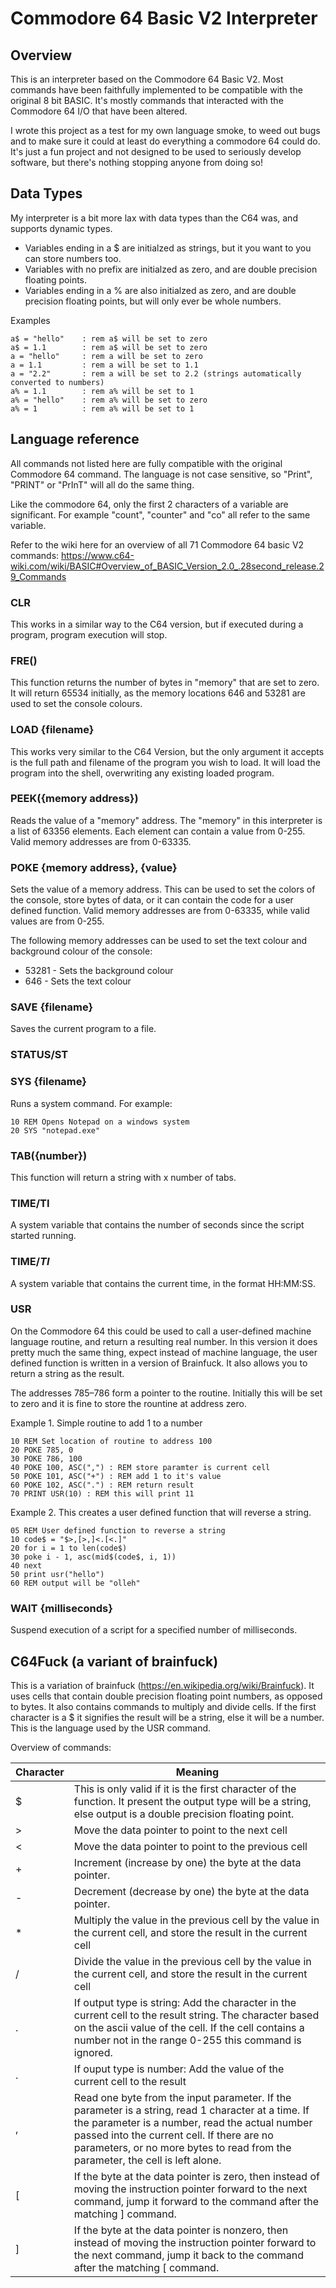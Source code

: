 # Commodore 64 Basic V2 Interpreter

## Overview

This is an interpreter based on the Commodore 64 Basic V2.  Most commands have been faithfully implemented to be compatible with the original 8 bit BASIC.  It's mostly commands that interacted with the Commodore 64 I/O that have been altered.

I wrote this project as a test for my own language smoke, to weed out bugs and to make sure it could at least do everything a commodore 64 could do.  It's just a fun project and not designed to be used to seriously develop software, but there's nothing stopping anyone from doing so!

## Data Types

My interpreter is a bit more lax with data types than the C64 was, and supports dynamic types.
- Variables ending in a $ are initialzed as strings, but it you want to you can store numbers too.
- Variables with no prefix are initialzed as zero, and are double precision floating points.
- Variables ending in a % are also initialzed as zero, and are double precision floating points, but will only ever be whole numbers.

Examples

```
a$ = "hello"    : rem a$ will be set to zero 
a$ = 1.1        : rem a$ will be set to zero
a = "hello"     : rem a will be set to zero
a = 1.1         : rem a will be set to 1.1
a = "2.2"       : rem a will be set to 2.2 (strings automatically converted to numbers)
a% = 1.1        : rem a% will be set to 1
a% = "hello"    : rem a% will be set to zero
a% = 1          : rem a% will be set to 1
```

## Language reference

All commands not listed here are fully compatible with the original Commodore 64 command.  The language is not case sensitive, so "Print", "PRINT" or "PrInT" will all do the same thing.

Like the commodore 64, only the first 2 characters of a variable are significant.  For example "count", "counter" and "co" all refer to the same variable.

Refer to the wiki here for an overview of all 71 Commodore 64 basic V2 commands: https://www.c64-wiki.com/wiki/BASIC#Overview_of_BASIC_Version_2.0_.28second_release.29_Commands


### CLR
This works in a similar way to the C64 version, but if executed during a program, program execution will stop.

### FRE()
This function returns the number of bytes in "memory" that are set to zero.  It will return 65534 initially, as the memory locations 646 and 53281 are used to set the console colours.

### LOAD {filename}

This works very similar to the C64 Version, but the only argument it accepts is the full path and filename of the program you wish to load.  It will load the program into the shell, overwriting any existing loaded program.

### PEEK({memory address})

Reads the value of a "memory" address.  The "memory" in this interpreter is a list of 63356 elements.  Each element can contain a value from 0-255.  Valid memory addresses are from 0-63335.

### POKE {memory address}, {value}

Sets the value of a memory address.  This can be used to set the colors of the console, store bytes of data, or it can contain the code for a user defined function. Valid memory addresses are from 0-63335, while valid values are from 0-255.

The following memory addresses can be used to set the text colour and background colour of the console:

- 53281 - Sets the background colour
- 646 - Sets the text colour

### SAVE {filename}

Saves the current program to a file.

### STATUS/ST

### SYS {filename}

Runs a system command.  For example:

```
10 REM Opens Notepad on a windows system
20 SYS "notepad.exe"
```

### TAB({number})

This function will return a string with x number of tabs.

### TIME/TI

A system variable that contains the number of seconds since the script started running.

### TIME$/TI$

A system variable that contains the current time, in the format HH:MM:SS.

### USR

On the Commodore 64 this could be used to call a user-defined machine language routine, and return a resulting real number. In this version it does pretty much the same thing, expect instead of machine language, the user defined function is written in a version of Brainfuck.  It also allows you to return a string as the result.

The addresses 785–786 form a pointer to the routine.  Initially this will be set to zero and it is fine to store the rountine at address zero.

Example 1. Simple routine to add 1 to a number
```
10 REM Set location of routine to address 100
20 POKE 785, 0
30 POKE 786, 100
40 POKE 100, ASC(",") : REM store paramter is current cell
50 POKE 101, ASC("+") : REM add 1 to it's value
60 POKE 102, ASC(".") : REM return result
70 PRINT USR(10) : REM this will print 11
```


Example 2.  This creates a user defined function that will reverse a string.
```
05 REM User defined function to reverse a string
10 code$ = "$>,[>,]<.[<.]"
20 for i = 1 to len(code$)
30 poke i - 1, asc(mid$(code$, i, 1))
40 next
50 print usr("hello")
60 REM output will be "olleh"
```

### WAIT {milliseconds}

Suspend execution of a script for a specified number of milliseconds.



## C64Fuck (a variant of brainfuck)

This is a variation of brainfuck (https://en.wikipedia.org/wiki/Brainfuck).  It uses cells that contain double precision floating point numbers, as opposed to bytes.  It also contains commands to multiply and divide cells.  If the first character is a $ it signifies the result will be a string, else it will be a number. This is the language used by the USR command.

Overview of commands:

|Character|Meaning|
|---------|-----------|
|$|This is only valid if it is the first character of the function.  It present the output type will be a string, else output is a double precision floating point.|
|>|Move the data pointer to point to the next cell|
|<|Move the data pointer to point to the previous cell|
|+|Increment (increase by one) the byte at the data pointer. |
|-|Decrement (decrease by one) the byte at the data pointer. |
|*|Multiply the value in the previous cell by the value in the current cell, and store the result in the current cell|
|/|Divide the value in the previous cell by the value in the current cell, and store the result in the current cell|
|.|If output type is string: Add the character in the current cell to the result string.  The character based on the ascii value of the cell.  If the cell contains a number not in the range 0-255 this command is ignored.|
|.|If ouput type is number: Add the value of the current cell to the result|
|,|Read one byte from the input parameter.  If the parameter is a string, read 1 character at a time.  If the parameter is a number, read the actual number passed into the current cell.  If there are no parameters, or no more bytes to read from the parameter, the cell is left alone.|
|[|If the byte at the data pointer is zero, then instead of moving the instruction pointer forward to the next command, jump it forward to the command after the matching ] command. |
|]|If the byte at the data pointer is nonzero, then instead of moving the instruction pointer forward to the next command, jump it back to the command after the matching [ command. |







